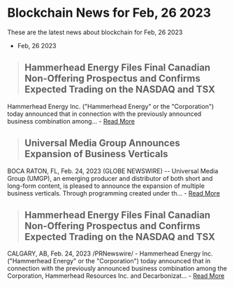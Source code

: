 # Blockchain News for Feb, 26 2023
These are the latest news about blockchain for Feb, 26 2023
- Feb, 26 2023
> ## Hammerhead Energy Files Final Canadian Non-Offering Prospectus and Confirms Expected Trading on the NASDAQ and TSX 
 Hammerhead Energy Inc. ("Hammerhead Energy" or the "Corporation") today announced that in connection with the previously announced business combination among... - [Read More](https://finance.yahoo.com/news/hammerhead-energy-files-final-canadian-000000197.html) 
> ## Universal Media Group Announces Expansion of Business Verticals 
 BOCA RATON, FL, Feb. 24, 2023 (GLOBE NEWSWIRE) -- Universal Media Group (UMGP), an emerging producer and distributor of both short and long-form content, is pleased to announce the expansion of multiple business verticals. Through programming created under th… - [Read More](https://www.globenewswire.com/news-release/2023/02/25/2615594/0/en/Universal-Media-Group-Announces-Expansion-of-Business-Verticals.html) 
> ## Hammerhead Energy Files Final Canadian Non-Offering Prospectus and Confirms Expected Trading on the NASDAQ and TSX 
 CALGARY, AB, Feb. 24, 2023 /PRNewswire/ - Hammerhead Energy Inc. ("Hammerhead Energy" or the "Corporation") today announced that in connection with the previously announced business combination among the Corporation, Hammerhead Resources Inc. and Decarbonizat… - [Read More](https://www.prnewswire.com/news-releases/hammerhead-energy-files-final-canadian-non-offering-prospectus-and-confirms-expected-trading-on-the-nasdaq-and-tsx-301755944.html) 
